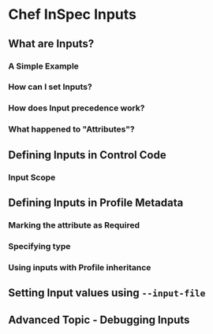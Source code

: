 # Chef InSpec Inputs

## What are Inputs?

### A Simple Example

### How can I set Inputs?

### How does Input precedence work?

### What happened to "Attributes"?

## Defining Inputs in Control Code

### Input Scope

## Defining Inputs in Profile Metadata

### Marking the attribute as Required

### Specifying type

### Using inputs with Profile inheritance

## Setting Input values using `--input-file`

## Advanced Topic - Debugging Inputs